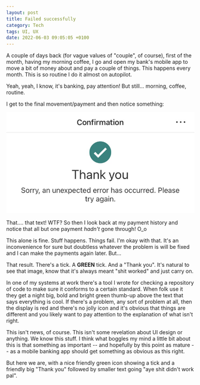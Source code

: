 ```yaml
---
layout: post
title: Failed successfully
category: Tech
tags: UI, UX
date: 2022-06-03 09:05:05 +0100
---
```


A couple of days back (for vague values of "couple", of course), first of
the month, having my morning coffee, I go and open my bank's mobile app to
move a bit of money about and pay a couple of things. This happens every
month. This is so routine I do it almost on autopilot.

Yeah, yeah, I know, it's banking, pay attention! But still... morning,
coffee, routine.

I get to the final movement/payment and then notice something:

![Useless error message](/attachments/2022/06/03/Unexpected-error.jpeg)

That.... that text! WTF? So then I look back at my payment history and
notice that all but one payment *hadn't* gone through! O_o

This alone is fine. Stuff happens. Things fail. I'm okay with that. It's an
inconvenience for sure but doubtless whatever the problem is will be fixed
and I can make the payments again later. But...

That result. There's a tick. A **GREEN** tick. And a "Thank you". It's
natural to see that image, know that it's always meant "shit worked" and
just carry on.

In one of my systems at work there's a tool I wrote for checking a
repository of code to make sure it conforms to a certain standard. When folk
use it they get a night big, bold and bright green thumb-up above the text
that says everything is cool. If there's a problem, any sort of problem at
all, then the display is red and there's no jolly icon and it's obvious that
things are different and you likely want to pay attention to the explanation
of what isn't right.

This isn't news, of course. This isn't some revelation about UI design or
anything. We know this stuff. I think what boggles my mind a little bit
about this is that something as important -- and hopefully by this point as
mature -- as a mobile banking app should get something as obvious as this
right.

But here we are, with a nice friendly green icon showing a tick and a
friendly big "Thank you" followed by smaller text going "aye shit didn't
work pal".

[//]: # (2022-06-03-2022-06-03-failed-successfully.md ends here)
